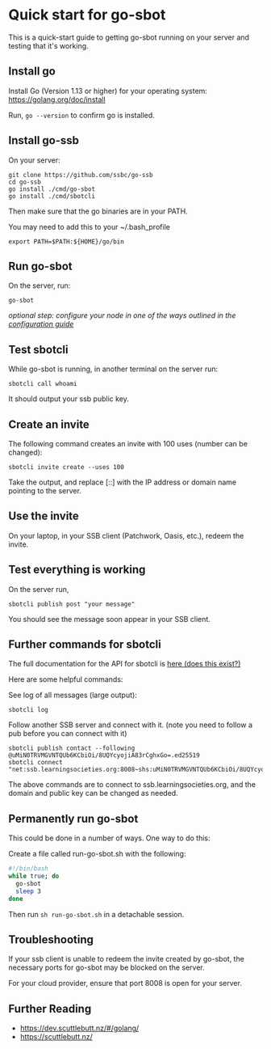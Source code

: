 <!--
SPDX-FileCopyrightText: 2021 The Go-SSB Authors

SPDX-License-Identifier: MIT
-->

# Quick start for go-sbot

This is a quick-start guide to getting go-sbot running on your server and testing that it's working. 

## Install go

Install Go (Version 1.13 or higher) for your operating system: https://golang.org/doc/install

Run, 
`go --version`
to confirm go is installed.

## Install go-ssb

On your server:
```
git clone https://github.com/ssbc/go-ssb
cd go-ssb
go install ./cmd/go-sbot
go install ./cmd/sbotcli
```

Then make sure that the go binaries are in your PATH. 

You may need to add this to your ~/.bash_profile
```
export PATH=$PATH:${HOME}/go/bin
```

## Run go-sbot 

On the server, run:
```
go-sbot 
```

_optional step: configure your node in one of the ways outlined in the [configuration
guide](./config.md)_

## Test sbotcli 

While go-sbot is running, in another terminal on the server run:
```
sbotcli call whoami 
```

It should output your ssb public key. 


## Create an invite

The following command creates an invite with 100 uses (number can be changed):
```
sbotcli invite create --uses 100
```

Take the output, and replace [::] with the IP address or domain name pointing to the server. 


## Use the invite 

On your laptop, in your SSB client (Patchwork, Oasis, etc.), redeem the invite. 


## Test everything is working 

On the server run, 
```
sbotcli publish post "your message"
```

You should see the message soon appear in your SSB client. 


## Further commands for sbotcli 

The full documentation for the API for sbotcli is [here (does this exist?)]()

Here are some helpful commands:

See log of all messages (large output):
```
sbotcli log 
```

Follow another SSB server and connect with it. (note you need to follow a pub before you can connect with it)
```
sbotcli publish contact --following @uMiN0TRVMGVNTQUb6KCbiOi/8UQYcyojiA83rCghxGo=.ed25519
sbotcli connect "net:ssb.learningsocieties.org:8008~shs:uMiN0TRVMGVNTQUb6KCbiOi/8UQYcyojiA83rCghxGo="
```

The above commands are to connect to ssb.learningsocieties.org, and the domain and public key can be changed as needed. 


## Permanently run go-sbot 

This could be done in a number of ways. One way to do this:

Create a file called run-go-sbot.sh with the following:
```bash
#!/bin/bash
while true; do
  go-sbot 
  sleep 3
done
```

Then run `sh run-go-sbot.sh` in a detachable session. 


## Troubleshooting 

If your ssb client is unable to redeem the invite created by go-sbot, 
the necessary ports for go-sbot may be blocked on the server. 

For your cloud provider, ensure that port 8008 is open for your server. 


## Further Reading

- https://dev.scuttlebutt.nz/#/golang/
- https://scuttlebutt.nz/




